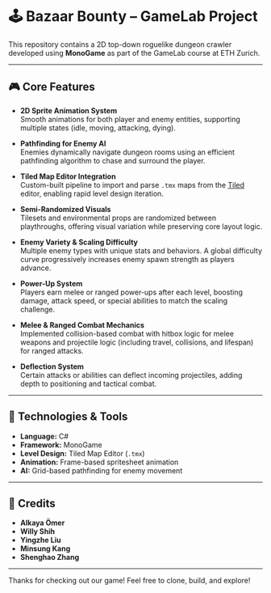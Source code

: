 
# 🕹️ Bazaar Bounty – GameLab Project

This repository contains a 2D top-down roguelike dungeon crawler developed using **MonoGame** as part of the GameLab course at ETH Zurich. 

---

## 🎮 Core Features

- **2D Sprite Animation System**  
  Smooth animations for both player and enemy entities, supporting multiple states (idle, moving, attacking, dying).

- **Pathfinding for Enemy AI**  
  Enemies dynamically navigate dungeon rooms using an efficient pathfinding algorithm to chase and surround the player.

- **Tiled Map Editor Integration**  
  Custom-built pipeline to import and parse `.tmx` maps from the [Tiled](https://www.mapeditor.org/) editor, enabling rapid level design iteration.

- **Semi-Randomized Visuals**  
  Tilesets and environmental props are randomized between playthroughs, offering visual variation while preserving core layout logic.

- **Enemy Variety & Scaling Difficulty**  
  Multiple enemy types with unique stats and behaviors. A global difficulty curve progressively increases enemy spawn strength as players advance.

- **Power-Up System**  
  Players earn melee or ranged power-ups after each level, boosting damage, attack speed, or special abilities to match the scaling challenge.

- **Melee & Ranged Combat Mechanics**  
  Implemented collision-based combat with hitbox logic for melee weapons and projectile logic (including travel, collisions, and lifespan) for ranged attacks.

- **Deflection System**  
  Certain attacks or abilities can deflect incoming projectiles, adding depth to positioning and tactical combat.

---

## 🧩 Technologies & Tools
- **Language:** C#
- **Framework:** MonoGame
- **Level Design:** Tiled Map Editor (`.tmx`)
- **Animation:** Frame-based spritesheet animation
- **AI:** Grid-based pathfinding for enemy movement

---

## 👥 Credits
- **Alkaya Ömer** 
- **Willy Shih** 
- **Yingzhe Liu**
- **Minsung Kang**
- **Shenghao Zhang**

---

Thanks for checking out our game! Feel free to clone, build, and explore!


